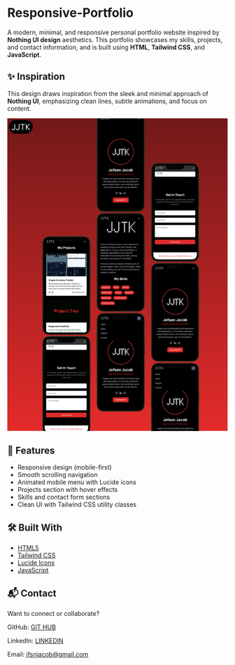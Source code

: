 # Responsive-Portfolio

A modern, minimal, and responsive personal portfolio website inspired by **Nothing UI design** aesthetics. This portfolio showcases my skills, projects, and contact information, and is built using **HTML**, **Tailwind CSS**, and **JavaScript**.

## ✨ Inspiration

This design draws inspiration from the sleek and minimal approach of **Nothing UI**, emphasizing clean lines, subtle animations, and focus on content.

![image alt](https://github.com/JJTK780/Responsive-Portfolio/blob/876e3520af2ca358233221724764edb559f98a3e/images/Responsive%20Portfolio%20gradient.png)

## 🚀 Features

- Responsive design (mobile-first)
- Smooth scrolling navigation
- Animated mobile menu with Lucide icons
- Projects section with hover effects
- Skills and contact form sections
- Clean UI with Tailwind CSS utility classes

## 🛠 Built With

- [HTML5](https://developer.mozilla.org/en-US/docs/Web/Guide/HTML/HTML5)
- [Tailwind CSS](https://tailwindcss.com/)
- [Lucide Icons](https://lucide.dev/)
- [JavaScript](https://developer.mozilla.org/en-US/docs/Web/JavaScript)

## 📬 Contact

Want to connect or collaborate?

GitHub: [GIT HUB](https://github.com/JJTK780)

LinkedIn: [LINKEDIN](https://www.linkedin.com/in/jefsonjacob/)

Email: jfsnjacob@gmail.com
